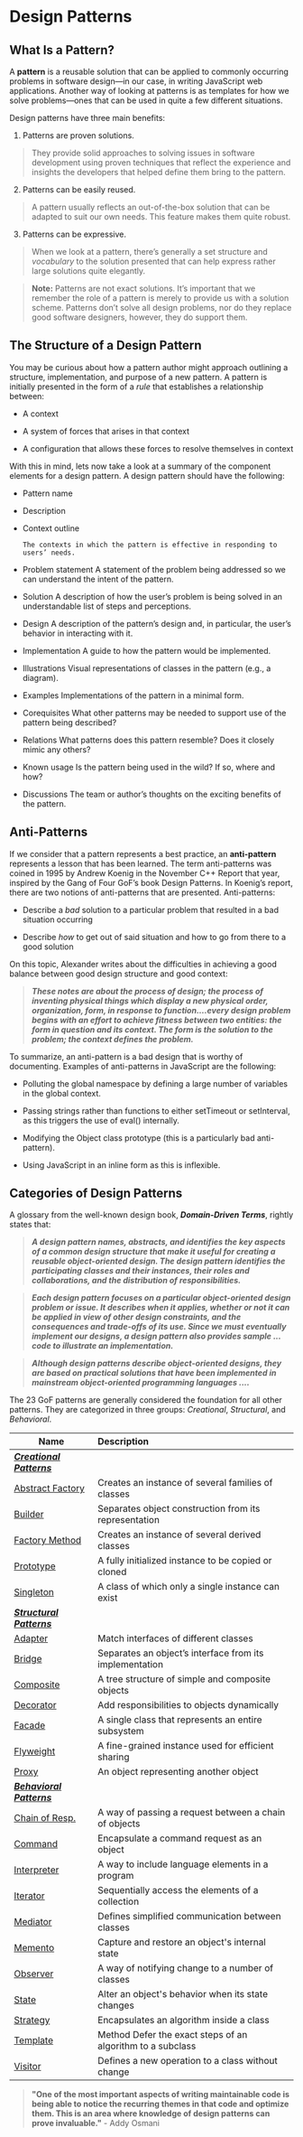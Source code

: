 # Design Patterns

## What Is a Pattern?

A **pattern** is a reusable solution that can be applied to commonly occurring problems in software design—in our case, in writing JavaScript web applications. Another way of looking at patterns is as templates for how we solve problems—ones that can be used in quite a few different situations.

Design patterns have three main benefits:

1. Patterns are proven solutions.
> They provide solid approaches to solving issues in software development using proven techniques that reflect the experience and insights the developers that helped define them bring to the pattern.

2. Patterns can be easily reused.
> A pattern usually reflects an out-of-the-box solution that can be adapted to suit our own needs. This feature makes them quite robust.

3. Patterns can be expressive.
> When we look at a pattern, there’s generally a set structure and *vocabulary* to the solution presented that can help express rather large solutions quite elegantly.

> **Note:** Patterns are not exact solutions. It’s important that we remember the role of a pattern is merely to provide us with a solution scheme. Patterns don’t solve all design problems, nor do they replace good software designers, however, they do support them.

## The Structure of a Design Pattern

You may be curious about how a pattern author might approach outlining a structure, implementation, and purpose of a new pattern. A pattern is initially presented in the form of a *rule* that establishes a relationship between:

* A context

* A system of forces that arises in that context

* A configuration that allows these forces to resolve themselves in context

With this in mind, lets now take a look at a summary of the component elements for a design pattern. A design pattern should have the following:

* Pattern name

* Description

* Context outline

      The contexts in which the pattern is effective in responding to users’ needs.

* Problem statement
      A statement of the problem being addressed so we can understand the intent of the pattern.

* Solution
      A description of how the user’s problem is being solved in an understandable list of steps and perceptions.

* Design
      A description of the pattern’s design and, in particular, the user’s behavior in interacting with it.

* Implementation
      A guide to how the pattern would be implemented.

* Illustrations
      Visual representations of classes in the pattern (e.g., a diagram).

* Examples
      Implementations of the pattern in a minimal form.

* Corequisites
      What other patterns may be needed to support use of the pattern being described?

* Relations
      What patterns does this pattern resemble? Does it closely mimic any others?

* Known usage
      Is the pattern being used in the wild? If so, where and how?

* Discussions
      The team or author’s thoughts on the exciting benefits of the pattern.


## Anti-Patterns

If we consider that a pattern represents a best practice, an **anti-pattern** represents a lesson that has been learned. The term anti-patterns was coined in 1995 by Andrew Koenig in the November C++ Report that year, inspired by the Gang of Four GoF’s book Design Patterns. In Koenig’s report, there are two notions of anti-patterns that are presented. Anti-patterns:

* Describe a *bad* solution to a particular problem that resulted in a bad situation occurring

* Describe *how* to get out of said situation and how to go from there to a good solution

On this topic, Alexander writes about the difficulties in achieving a good balance between good design structure and good context:

>  ***These notes are about the process of design; the process of inventing physical things which display a new physical order, organization, form, in response to function.…every design problem begins with an effort to achieve fitness between two entities: the form in question and its context. The form is the solution to the problem; the context defines the problem.***

To summarize, an anti-pattern is a bad design that is worthy of documenting. Examples of anti-patterns in JavaScript are the following:

* Polluting the global namespace by defining a large number of variables in the global context.

* Passing strings rather than functions to either setTimeout or setInterval, as this triggers the use of eval() internally.

* Modifying the Object class prototype (this is a particularly bad anti-pattern).

* Using JavaScript in an inline form as this is inflexible.


## Categories of Design Patterns

A glossary from the well-known design book, ***Domain-Driven Terms***, rightly states that:

>***A design pattern names, abstracts, and identifies the key aspects of a common design structure that make it useful for creating a reusable object-oriented design. The design pattern identifies the participating classes and their instances, their roles and collaborations, and the distribution of responsibilities.***

> ***Each design pattern focuses on a particular object-oriented design problem or issue. It describes when it applies, whether or not it can be applied in view of other design constraints, and the consequences and trade-offs of its use. Since we must eventually implement our designs, a design pattern also provides sample ... code to illustrate an implementation.***

> ***Although design patterns describe object-oriented designs, they are based on practical solutions that have been implemented in mainstream object-oriented programming languages ....***

The 23 GoF patterns are generally considered the foundation for all other patterns. They are categorized in three groups: *Creational*, *Structural*, and *Behavioral*.

| Name                          | Description  |
|--------------------           | :----------- |
| ***[Creational Patterns]()*** |              |
| [Abstract Factory]()          |	Creates an instance of several families of classes |
| [Builder]()	                  | Separates object construction from its representation |
| [Factory Method]()	          | Creates an instance of several derived classes |
| [Prototype]()	                | A fully initialized instance to be copied or cloned |
| [Singleton]()	                | A class of which only a single instance can exist |
| ***[Structural Patterns]()*** |               |
| [Adapter]()                   |	Match interfaces of different classes |
| [Bridge]()	                  | Separates an object’s interface from its implementation |
| [Composite]()	                | A tree structure of simple and composite objects |
| [Decorator]()	                | Add responsibilities to objects dynamically |
| [Facade]()	                  | A single class that represents an entire subsystem |
| [Flyweight]()	                | A fine-grained instance used for efficient sharing |
| [Proxy]()	                    | An object representing another object |
| ***[Behavioral Patterns]()*** |                 |
| [Chain of Resp.]()	          | A way of passing a request between a chain of objects |
| [Command]()	                  | Encapsulate a command request as an object |
| [Interpreter]()	              | A way to include language elements in a program |
| [Iterator]()	                | Sequentially access the elements of a collection |
| [Mediator]()	                | Defines simplified communication between classes |
| [Memento]()	                  | Capture and restore an object's internal state |
| [Observer]()	                | A way of notifying change to a number of classes |
| [State]()	                    | Alter an object's behavior when its state changes |
| [Strategy]()	                | Encapsulates an algorithm inside a class |
| [Template]()                  | Method	Defer the exact steps of an algorithm to a subclass |
| [Visitor]()	                  | Defines a new operation to a class without change |

> **"One of the most important aspects of writing maintainable code is being able to notice the recurring themes in that code and optimize them. This is an area where knowledge of design patterns can prove invaluable."** - Addy Osmani
